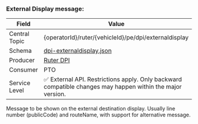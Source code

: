 ### External Display message:
| Field         | Value                                                                                                     |
|---------------|-----------------------------------------------------------------------------------------------------------|
| Central Topic | {operatorId}/ruter/{vehicleId}/pe/dpi/externaldisplay                                                     |
| Schema        | [ dpi-externaldisplay.json ](json-schemas/dpi-externaldisplay.json)                                       |
| Producer      | [Ruter DPI](https://github.com/orgs/RuterNo/teams/dpi-team)                                               |
| Consumer      | PTO                                                                                                       |
| Service Level | ✅ External API. Restrictions apply. Only backward compatible changes may happen within the major version. | 

Message to be shown on the external destination display. Usually line number (publicCode) and routeName, with support for alternative message.      
